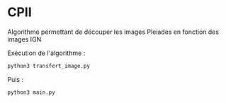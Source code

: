 # CPII
Algorithme permettant de découper les images Pleiades en fonction des images IGN

Exécution de l'algorithme :
```bash
python3 transfert_image.py
```
Puis :
```bash
python3 main.py
```
